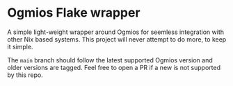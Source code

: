 # Ogmios Flake wrapper

A simple light-weight wrapper around Ogmios for seemless integration with other Nix based systems.
This project will never attempt to do more, to keep it simple.

The `main` branch should follow the latest supported Ogmios version and older versions are tagged.
Feel free to open a PR if a new is not supported by this repo.
